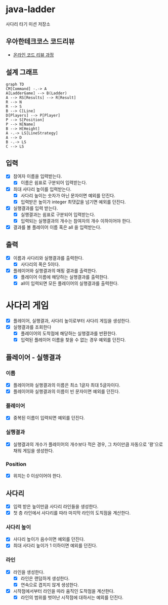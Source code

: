 # java-ladder

사다리 타기 미션 저장소

## 우아한테크코스 코드리뷰

- [온라인 코드 리뷰 과정](https://github.com/woowacourse/woowacourse-docs/blob/master/maincourse/README.md)

## 설계 그래프
```mermaid
graph TD
CM[Command] -.-> A
A[LadderGame] --> B(Ladder)
A --> RS[Results] --> R[Result]
R --> N
R --> S
B --> C[Line]
D[Players] --> P[Player]
P --> S[Position]
P --> N[Name]
B --> H[Height]
A -.-> LS[LineStrategy]
A --> D
B -.-> LS
C --> LS
```

## 입력
- [x] 참여자 이름을 입력받는다.
  - [x] 이름은 쉼표로 구분되어 입력받는다.

- [x] 최대 사다리 높이를 입력받는다.
  - [x] 사다리 높이는 숫자가 아닌 문자이면 예외를 던진다.
  - [x] 입력받은 높이가 integer 최댓값을 넘기면 예외를 던진다.

- [x] 실행결과를 입력 받는다.
  - [x] 실행결과는 쉼표로 구분되어 입력받는다.
  - [x] 입력되는 실행결과의 개수는 참여자의 개수 이하이어야 한다.
  
- [x] 결과를 볼 플레이어 이름 혹은 all 을 입력받는다. 

## 출력
- [x] 이름과 사다리와 실행결과를 출력한다.
  - [x] 사다리의 폭은 5이다.
- [x] 플레이어와 실행결과의 매핑 결과를 출력한다.
  - [x] 플레이어 이름에 해당하는 실행결과를 출력한다.
  - [x] all이 입력되면 모든 플레이어의 실행결과를 출력한다.
   
# 사다리 게임
- [x] 플레이어, 실행결과, 사다리 높이로부터 사다리 게임을 생성한다.
- [x] 실행결과를 조회한다
  - [x] 플레이어의 도착점에 해당하는 실행결과를 반환한다.
  - [x] 입력된 플레이어 이름을 찾을 수 없는 경우 예외를 던진다.
  
## 플레이어 - 실행결과
### 이름
- [x] 플레이어와 실행결과의 이름은 최소 1글자 최대 5글자이다.
- [x] 플레이어와 실행결과의 이름이 빈 문자이면 예외를 던진다.
### 플레이어
- [x] 중복된 이름이 입력되면 예외를 던진다.
### 실행결과
- [x] 실행결과의 개수가 플레이어의 개수보다 적은 경우, 그 차이만큼 자동으로 '꽝'으로 채워 게임을 생성한다.
### Position
- [x] 위치는 0 이상이어야 한다.


## 사다리
- [x] 입력 받은 높이만큼 사다리 라인들을 생성한다.
- [x] 첫 층 라인에서 사다리를 따라 마지막 라인의 도칙점을 계산한다.
### 사다리 높이 
- [x] 사다리 높이가 음수이면 예외를 던진다.
- [x] 최대 사다리 높이가 1 이하이면 예외를 던진다.
### 라인
- [x] 라인을 생성한다.
  - [x] 라인은 랜덤하게 생성한다.
  - [x] 연속으로 겹치지 않게 생성한다.
- [x] 시작점에서부터 라인을 따라 움직인 도착점을 계산한다.
  - [x] 라인의 범위를 벗어난 시작점에 대하서는 예외를 던진다. 
